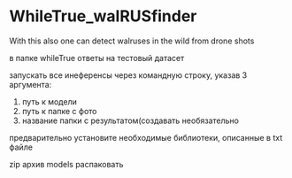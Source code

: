 # WhileTrue_walRUSfinder
With this also one can detect walruses in the wild from drone shots


в папке whileTrue ответы на тестовый датасет

запускать все инеференсы через командную строку, указав 3 аргумента:
1. путь к модели
2. путь к папке с фото
3. название папки с результатом(создавать необязательно

предварительно установите необходимые библиотеки, описанные в txt файле

zip архив models распаковать
